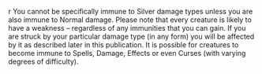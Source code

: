r You cannot be specifically immune to Silver damage types unless you are also immune to Normal damage. Please note that every creature is likely to have a weakness – regardless of any immunities that you can gain. If you are struck by your particular damage type (in any form) you will be affected by it as described later in this publication. It is possible for creatures to become immune to Spells, Damage, Effects or even Curses (with varying degrees of difficulty).
